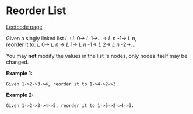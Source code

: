 # Reorder List
[Leetcode page](https://leetcode.com/problems/reorder-list/description)

Given a singly linked list _L_ : _L_ 0-> _L_ 1->…-> _L_ _n_ -1-> _L_ n,  
reorder it to: _L_ 0-> _L_ _n_ -> _L_ 1-> _L_ _n_ -1-> _L_ 2-> _L_ _n_ -2->…

You may **not** modify the values in the list 's nodes, only nodes itself may
be changed.

**Example 1:**

    
    
    Given 1->2->3->4, reorder it to 1->4->2->3.

**Example 2:**

    
    
    Given 1->2->3->4->5, reorder it to 1->5->2->4->3.
    


